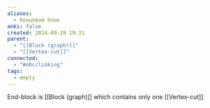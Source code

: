 ```yaml
---
aliases:
  - Концевой блок
anki: false
created: 2024-09-19 19:31
parent:
  - "[[Block (graph)]]"
  - "[[Vertex-cut]]"
connected:
  - "#обс/linking"
tags:
  - empty
---
```


End-block
is [[Block (graph)]] which contains only one [[Vertex-cut]]
